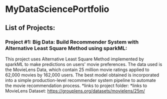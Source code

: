# MyDataSciencePortfolio


## List of Projects:

### Project #1: Big Data: Build Recommender System with Alternative Least Square Method using sparkML:
This project uses Alternative Least Square Method implemented by sparkML to make predictions on users' movie preferences. The data used is the MovieLens Data, which contain 25 million movie ratings applied to 62,000 movies by 162,000 users. The best model obtained is incorporated into a simple production-level recommender system pipeline to automate the movie recommendation process.
*links to project folder: 
*links to MovieLens Dataset: https://grouplens.org/datasets/movielens/25m/

